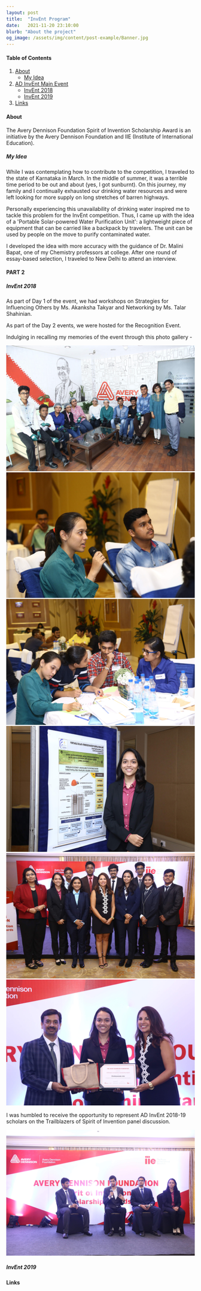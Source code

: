 ```yaml
---
layout: post
title:  "InvEnt Program"
date:   2021-11-20 23:10:00
blurb: "About the project"
og_image: /assets/img/content/post-example/Banner.jpg
---
```


#### Table of Contents
1. [About](#about)
    * [My Idea](#my-idea)
2. [AD InvEnt Main Event](#presentations)
    * [InvEnt 2018](#invent-2018)
    * [InvEnt 2019](#invent-2019)
4. [Links](#links)

#### About

The Avery Dennison Foundation Spirit of Invention Scholarship Award is an initiative by the Avery Dennison Foundation and IIE (Institute of International Education).

##### My Idea

While I was contemplating how to contribute to the competition, I traveled to the state of Karnataka in March. In the middle of summer, it was a terrible time period to be out and about (yes, I got sunburnt). On this journey, my family and I continually exhausted our drinking water resources and were left looking for more supply on long stretches of barren highways.

Personally experiencing this unavailability of drinking water inspired me to tackle this problem for the InvEnt competition. Thus, I came up with the idea of a 'Portable Solar-powered Water Purification Unit': a lightweight piece of equipment that can be carried like a backpack by travelers. The unit can be used by people on the move to purify contaminated water.

I developed the idea with more accuracy with the guidance of Dr. Malini Bapat, one of my Chemistry professors at college. After one round of essay-based selection, I traveled to New Delhi to attend an interview.

#### PART 2


##### InvEnt 2018


As part of Day 1 of the event, we had workshops on Strategies for Influencing Others by Ms. Akanksha Takyar and Networking by Ms. Talar Shahinian.

As part of the Day 2 events, we were hosted for the Recognition Event.

Indulging in recalling my memories of the event through this photo gallery -

<img src="/assets/img/content/AD/1.JPG" alt="bay" class="gallery"/>
<img src="/assets/img/content/AD/2.JPG" alt="bay" class="gallery"/>
<img src="/assets/img/content/AD/3.JPG" alt="bay" class="gallery"/>
<img src="/assets/img/content/AD/4.JPG" alt="bay" class="gallery"/>
<img src="/assets/img/content/AD/5.JPG" alt="bay" class="gallery"/>
<img src="/assets/img/content/AD/6.JPG" alt="bay" class="gallery"/>

I was humbled to receive the opportunity to represent AD InvEnt 2018-19 scholars on the Trailblazers of Spirit of Invention panel discussion.

<img src="/assets/img/content/AD/trailblazers.JPG" alt="bay" class="post-pic"/>

##### InvEnt 2019



#### Links
